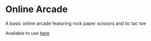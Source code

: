 # Online Arcade

A basic online arcade featuring rock paper scissors and tic tac toe

Available to use [here](https://cameronscholes.com/games)
